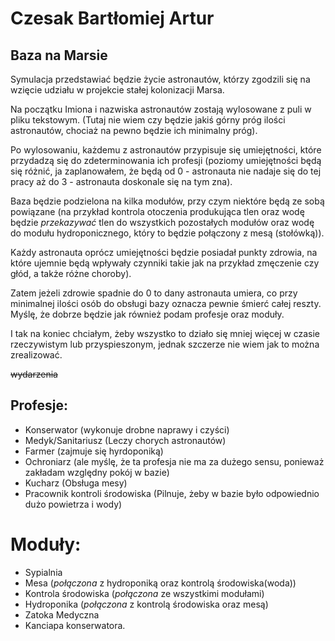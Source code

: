 # Czesak Bartłomiej Artur
## Baza na Marsie

Symulacja przedstawiać będzie życie astronautów, którzy zgodzili się na wzięcie udziału w projekcie stałej kolonizacji Marsa.

Na początku Imiona i nazwiska astronautów zostają wylosowane z puli w pliku tekstowym. (Tutaj nie wiem czy będzie jakiś górny próg ilości astronautów, chociaż na pewno będzie ich minimalny próg).

Po wylosowaniu, każdemu z astronautów przypisuje się umiejętności, które przydadzą się do zdeterminowania ich profesji (poziomy umiejętności będą się różnić, ja zaplanowałem, że będą od 0 - astronauta nie nadaje się do tej pracy aż do 3 - astronauta doskonale się na tym zna).

Baza będzie podzielona na kilka modułów, przy czym niektóre będą ze sobą powiązane (na przykład kontrola otoczenia produkująca tlen oraz wodę będzie _przekazywać_ tlen do wszystkich pozostałych modułów oraz wodę do modułu hydroponicznego, który to będzie połączony z mesą (stołówką)). 
	
Każdy astronauta oprócz umiejętności będzie posiadał punkty zdrowia, na które ujemnie będą wpływały czynniki takie jak na przykład zmęczenie czy głód, a także różne choroby).

Zatem jeżeli zdrowie spadnie do 0 to dany astronauta umiera, co przy minimalnej ilości osób do obsługi bazy oznacza pewnie śmierć całej reszty. Myślę, że dobrze będzie jak również podam profesje oraz moduły.

I tak na koniec chciałym, żeby wszystko to działo się mniej więcej w czasie rzeczywistym lub przyspieszonym, jednak szczerze nie wiem jak to można zrealizować.

~~wydarzenia~~

## Profesje:

- Konserwator (wykonuje drobne naprawy i czyści)
- Medyk/Sanitariusz (Leczy chorych astronautów)
- Farmer (zajmuje się hyrdoponiką)
- Ochroniarz (ale myślę, że ta profesja nie ma za dużego sensu, ponieważ zakładam względny pokój w bazie)
- Kucharz (Obsługa mesy)
- Pracownik kontroli środowiska (Pilnuje, żeby w bazie było odpowiednio dużo powietrza i wody)

# Moduły:

- Sypialnia
- Mesa (_połączona_ z hydroponiką oraz kontrolą środowiska(woda))
- Kontrola środowiska (_połączona_ ze wszystkimi modułami)
- Hydroponika (_połączona_ z kontrolą środowiska oraz mesą)
- Zatoka Medyczna 
- Kanciapa konserwatora.
